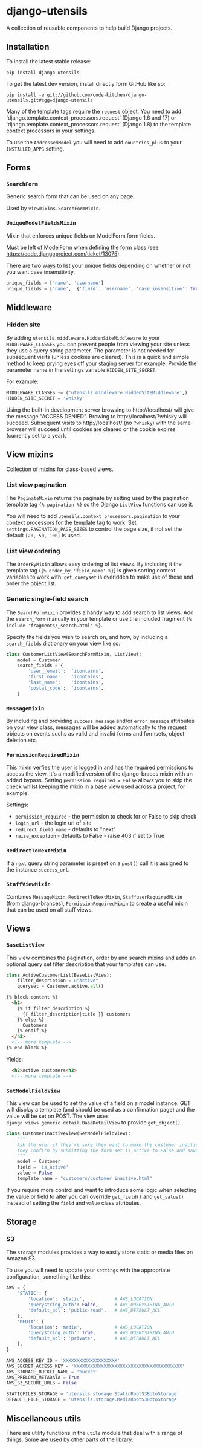 # django-utensils

A collection of reusable components to help build Django projects.

## Installation

To install the latest stable release:

    pip install django-utensils

To get the latest dev version, install directly form GitHub like so:

    pip install -e git://github.com/code-kitchen/django-utensils.git#egg=django-utensils

Many of the template tags require the `request` object. You need to add 'django.template.context_processors.request' (Django 1.6 and 17) or 'django.template.context_processors.request' (Django 1.8) to the template context processors in your settings.

To use the `AddressedModel` you will need to add `countries_plus` to your `INSTALLED_APPS` setting.

## Forms

### `SearchForm`

Generic search form that can be used on any page.

Used by `viewmixins.SearchFormMixin`.


### `UniqueModelFieldsMixin`

Mixin that enforces unique fields on ModelForm form fields.

Must be left of ModelForm when defining the form class (see https://code.djangoproject.com/ticket/13075).

There are two ways to list your unique fields depending on whether or not you want case insensitivity.

```python
unique_fields = ['name', 'username']
unique_fields = ['name',  {'field': 'username', 'case_insensitive': True}]
```

## Middleware

### Hidden site

By adding `utensils.middleware.HiddenSiteMiddleware` to your `MIDDLEWARE_CLASSES` you can prevent people from viewing your site unless they use a query string parameter. The parameter is not needed for subsequent visits (unless cookies are cleared). This is a quick and simple method to keep prying eyes off your staging server for example. Provide the parameter name in the settings variable `HIDDEN_SITE_SECRET`.

For example:

```python
MIDDLEWARE_CLASSES += ('utensils.middleware.HiddenSiteMiddleware',)
HIDDEN_SITE_SECRET = 'whisky'
```

Using the built-in development server browsing to http://localhost/ will give the message "ACCESS DENIED". Browing to http://localhost/?whisky will succeed. Subsequent visits to http://localhost/ (no `?whisky`) with the same browser will succeed until cookies are cleared or the cookie expires (currently set to a year).

## View mixins

Collection of mixins for class-based views.

### List view pagination

The `PaginateMixin` returns the paginate by setting used by the pagination template tag `{% pagination %}` so the Django `ListView` functions can use it.

You will need to add `utensils.context_processors.pagination` to your context processors for the template tag to work. Set `settings.PAGINATION_PAGE_SIZES` to control the page size, if not set the default `[20, 50, 100]` is used.

### List view ordering

The `OrderByMixin` allows easy ordering of list views. By including it the template tag (`{% order_by 'field_name' %}`) is given sorting context variables to work with. `get_queryset` is overidden to make use of these and order the object list.

### Generic single-field search

The `SearchFormMixin` provides a handy way to add search to list views. Add the `search_form` manually in your template or use the included fragment `{% include 'fragments/_search.html' %}`.

Specify the fields you wish to search on, and how, by including a `search_fields` dictionary on your view like so:

```python
class CustomerListView(SearchFormMixin, ListView):
    model = Customer
    search_fields = {
        'user__email':  'icontains',
        'first_name':   'icontains',
        'last_name':    'icontains',
        'postal_code':  'icontains',
    }
```

### `MessageMixin`

By including and providing `success_message` and/or `error_message` attributes on your view class, messages will be added automatically to the request objects on events suchs as valid and invalid forms and formsets, object deletion etc.

### `PermissionRequiredMixin`

This mixin verfies the user is logged in and has the required permissions to access the view. It's a modified version of the django-braces mixin with an added bypass. Setting `permission_required = False` allows you to skip the check whilst keeping the mixin in a base view used across a project, for example.

Settings:

 * `permission_required` - the permission to check for or False to skip check
 * `login_url` - the login url of site
 * `redirect_field_name` - defaults to "next"
 * `raise_exception` - defaults to False - raise 403 if set to True

### `RedirectToNextMixin`

If a `next` query string parameter is preset on a `post()` call it is assigned to the instance `success_url`.

### `StaffViewMixin`

Combines `MessageMixin`, `RedirectToNextMixin`, `StaffuserRequiredMixin` (from django-brances), `PermissionRequiredMixin` to create a useful mixin that can be used on all staff views.

## Views

### `BaseListView`

This view combines the pagination, order by and search mixins and adds an optional query set filter description that your templates can use.

```python
class ActiveCustomerList(BaseListView):
    filter_description = u"Active"
    queryset = Customer.active.all()
```
    
```html
{% block content %}
  <h2>
    {% if filter_description %}
      {{ filter_description|title }} customers
    {% else %}
      Customers
    {% endif %}
  </h2>
  <!-- more template -->
{% end block %}
```

Yields:

```html
  <h2>Active customers<h2>
  <!-- more template -->
```

### `SetModelFieldView`

This view can be used to set the value of a field on a model instance. GET will display a template (and should be used as a confirmation page) and the value will be set on POST. The view uses `django.views.generic.detail.BaseDetailView` to provide `get_object()`.

```python
class CustomerInactiveView(SetModelFieldView):
    """
    Ask the user if they're sure they want to make the customer inactive. If
    they confirm by submitting the form set is_active to False and save.
    """
    model = Customer
    field = 'is_active'
    value = False
    template_name = "customers/customer_inactive.html"
```

If you require more control and want to introduce some logic when selecting the value or field to alter you can override `get_field()` and `get_value()` instead of setting the `field` and `value` class attributes.

## Storage

### S3

The `storage` modules provides a way to easily store static or media files on Amazon S3.

To use you will need to update your `settings` with the appropriate configuration, something like this:

```python
AWS = {
    'STATIC': {
        'location': 'static',           # AWS_LOCATION
        'querystring_auth': False,      # AWS_QUERYSTRING_AUTH
        'default_acl': 'public-read',   # AWS_DEFAULT_ACL
    },
    'MEDIA': {
        'location': 'media',            # AWS_LOCATION
        'querystring_auth': True,       # AWS_QUERYSTRING_AUTH
        'default_acl': 'private',       # AWS_DEFAULT_ACL
    },
}

AWS_ACCESS_KEY_ID = 'XXXXXXXXXXXXXXXXXXXX'
AWS_SECRET_ACCESS_KEY = 'XXXXXXXXXXXXXXXXXXXXXXXXXXXXXXXXXXXXXXXX'
AWS_STORAGE_BUCKET_NAME = 'bucket'
AWS_PRELOAD_METADATA = True
AWS_S3_SECURE_URLS = False

STATICFILES_STORAGE = 'utensils.storage.StaticRootS3BotoStorage'
DEFAULT_FILE_STORAGE = 'utensils.storage.MediaRootS3BotoStorage'
```

## Miscellaneous utils

There are utility functions in the `utils` module that deal with a range of things. Some are used by other parts of the library.
